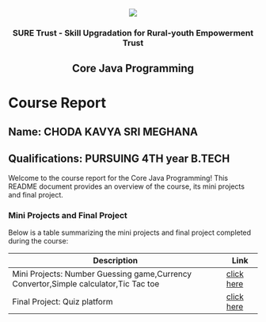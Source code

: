 <!-- PROJECT LOGO -->
<br />

<div align="center">
   <img src='https://user-images.githubusercontent.com/73131499/166115643-d3187f47-d38f-41b2-ae42-5ecbbc60de14.png' />


<h3 align="center">SURE Trust - Skill Upgradation for Rural-youth Empowerment Trust</h3>
  <h2>  Core Java Programming </h2>
</div>

# Course Report

## Name: CHODA KAVYA SRI MEGHANA

## Qualifications: PURSUING 4TH year B.TECH 

Welcome to the course report for the  Core Java Programming! This README document provides an overview of the course, its mini projects and final project.

### Mini Projects and Final Project

Below is a table summarizing the mini projects and final project completed during the course:

| Description                               | Link                                    |
|-------------------------------------------|-----------------------------------------|
| Mini Projects: Number Guessing game,Currency Convertor,Simple calculator,Tic Tac toe| [click here](https://github.com/KAVYA-CHODA/G10_Java/tree/65395085ae2ae0dd0c2b8f98dfee36eb9e326274/Mini%20Projects/Kavya%20Choda)|
| Final Project: Quiz platform               | [click here](https://github.com/KAVYA-CHODA/G10_Java/tree/65395085ae2ae0dd0c2b8f98dfee36eb9e326274/Final%20Capstone%20Project/Kavya%20Choda/QUIZ%20PLATFORM(KAVYA))|
